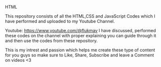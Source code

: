 HTML

This repository consists of all the HTML,CSS and JavaScript Codes which I have performed and uploaded to my Youtube Channel.

Youtube: https://www.youtube.com/@flukmav
I have discussed, performed these codes on the channel with proper explaining you can guide through it and then use the codes from these repository.

This is my intrest and passion which helps me create these type of content for you guys so make sure to Like, Share, Subscribe and leave a Comment on videos <3
